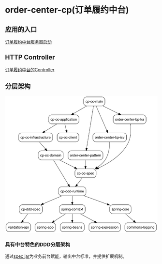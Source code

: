 # order-center-cp(订单履约中台)

## 应用的入口

[订单履约中台服务器启动](cp-oc-main/src/main/java/org/example/cp/oms/OrderServer.java)

## HTTP Controller

[订单履约中台的Controller](cp-oc-controller/src/main/java/org/example/cp/oms/controller/OrderController.java)

## 分层架构

![](/doc/assets/img/ddd-depgraph.png)

### 具有中台特色的DDD分层架构

通过[spec jar](cp-oc-spec)为业务前台赋能，输出中台标准，并提供扩展机制。
